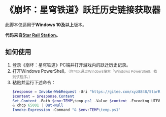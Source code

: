 # 《崩坏：星穹铁道》跃迁历史链接获取器
此脚本仅适用于**Windows 10及以上**版本。

__代码来自[Star Rail Station](https://gist.github.com/Star-Rail-Station/2512df54c4f35d399cc9abbde665e8f0)。__

## 如何使用
1. 登录《崩坏：星穹铁道》PC端并打开游戏内的跃迁历史记录。
2. 打开Windows PowerShell。<small><font color="gray">（你可以通过Windows搜索「Windows PowerShell」找到该程序。）</font></small>
3. 粘贴并运行下述命令：
   ```powershell
   $response = Invoke-WebRequest -Uri "https://gitee.com/xyz8848/StarRail-Warp-History-Url-Grabbers/raw/main/get_warp_link_cn.ps1"
   $content = $response.Content
   Set-Content -Path $env:TEMP\temp.ps1 -Value $content -Encoding UTF8
   & chcp 65001 | Out-Null
   Invoke-Expression -Command "& $env:TEMP\temp.ps1"
   ```
